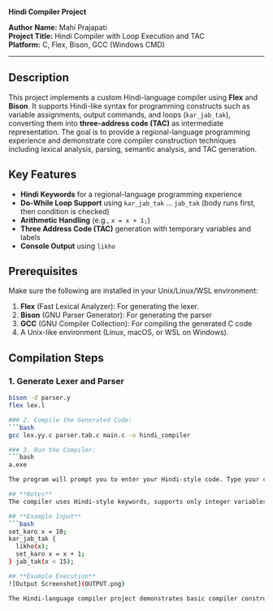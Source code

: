 **Hindi Compiler Project**

**Author**
**Name:** Mahi Prajapati  
**Project Title:** Hindi Compiler with Loop Execution and TAC  
**Platform:** C, Flex, Bison, GCC (Windows CMD)

---

## **Description**

This project implements a custom Hindi-language compiler using **Flex** and **Bison**. It supports Hindi-like syntax for programming constructs such as variable assignments, output commands, and loops (`kar_jab_tak`), converting them into **three-address code (TAC)** as intermediate representation. The goal is to provide a regional-language programming experience and demonstrate core compiler construction techniques including lexical analysis, parsing, semantic analysis, and TAC generation.

## **Key Features**

- **Hindi Keywords** for a regional-language programming experience
- **Do-While Loop Support** using `kar_jab_tak` ... `jab_tak` (body runs first, then condition is checked)
- **Arithmetic Handling** (e.g., `x = x + 1;`)
- **Three Address Code (TAC)** generation with temporary variables and labels
- **Console Output** using `likho`

## **Prerequisites**

Make sure the following are installed in your Unix/Linux/WSL environment:

1. **Flex** (Fast Lexical Analyzer): For generating the lexer.
2. **Bison** (GNU Parser Generator): For generating the parser
3. **GCC** (GNU Compiler Collection): For compiling the generated C code
4. A Unix-like environment (Linux, macOS, or WSL on Windows).


## **Compilation Steps**

### 1. Generate Lexer and Parser
```bash
bison -d parser.y
flex lex.l

### 2. Compile the Generated Code:
```bash
gcc lex.yy.c parser.tab.c main.c -o hindi_compiler

### 3. Run the Compiler:
```bash
a.exe

The program will prompt you to enter your Hindi-style code. Type your code and press `Ctrl + Z` followed by `Enter` (to indicate EOF). The compiler will then output the generated Three Address Code (TAC).

## **Notes**
The compiler uses Hindi-style keywords, supports only integer variables and basic arithmetic operations, implements a do-while loop with `kar_jab_tak`, and displays error messages for invalid syntax.

## **Example Input**
```bash
set_karo x = 10;
kar_jab_tak {
  likho(x);
  set_karo x = x + 1;
} jab_tak(x < 15);

## **Example Execution**
![Output Screenshot](OUTPUT.png)

The Hindi-language compiler project demonstrates basic compiler construction techniques including lexical analysis, parsing, do-while loop handling, and three-address code generation using Hindi-like syntax.
